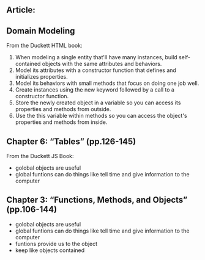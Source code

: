 ## Article:

## Domain Modeling
From the Duckett HTML book:

1. When modeling a single entity that'll have many instances, build self-contained objects with the same attributes and behaviors.
1. Model its attributes with a constructor function that defines and initializes properties.
1. Model its behaviors with small methods that focus on doing one job well.
1. Create instances using the new keyword followed by a call to a constructor function.
1. Store the newly created object in a variable so you can access its properties and methods from outside.
1. Use the this variable within methods so you can access the object's properties and methods from inside.

## Chapter 6: “Tables” (pp.126-145)
From the Duckett JS Book:
- golobal objects are useful
- global funtions can do things like tell time and give information to the computer


## Chapter 3: “Functions, Methods, and Objects” (pp.106-144)

- golobal objects are useful
- global funtions can do things like tell time and give information to the computer
- funtions provide us to the object
- keep like objects contained 